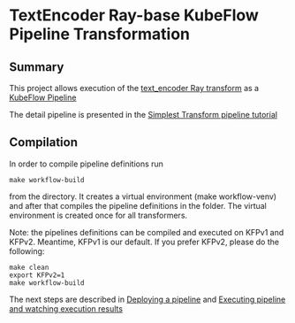 # TextEncoder Ray-base KubeFlow Pipeline Transformation 


## Summary 
This project allows execution of the [text_encoder Ray transform](../ray) as a 
[KubeFlow Pipeline](https://www.kubeflow.org/docs/components/pipelines/overview/)

The detail pipeline is presented in the [Simplest Transform pipeline tutorial](../../../../kfp/doc/simple_transform_pipeline.md) 

## Compilation

In order to compile pipeline definitions run
```shell
make workflow-build
```
from the directory. It creates a virtual environment (make workflow-venv) and after that compiles the pipeline 
definitions in the folder. The virtual environment is created once for all transformers. 

Note: the pipelines definitions can be compiled and executed on KFPv1 and KFPv2. Meantime, KFPv1 is our default. If you
prefer KFPv2, please do the following:
```shell
make clean
export KFPv2=1
make workflow-build
```

The next steps are described in [Deploying a pipeline](../../../../kfp/doc/simple_transform_pipeline.md#deploying-a-pipeline-)
and [Executing pipeline and watching execution results](../../../../kfp/doc/simple_transform_pipeline.md#executing-pipeline-and-watching-execution-results-)